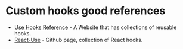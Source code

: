 # Custom hooks good references

- [Use Hooks Reference](https://usehooks.com/) - A Website that has collections of reusable hooks.
- [React-Use](https://github.com/streamich/react-use) - Github page, collection of React hooks.
